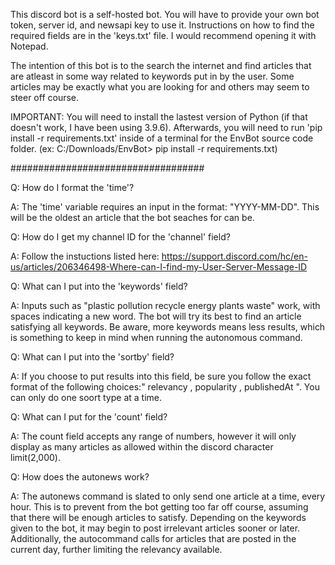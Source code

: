 This discord bot is a self-hosted bot. You will have to provide your own bot token, server id, and newsapi key to use it. Instructions on how to find the required fields are in the 'keys.txt' file. I would recommend opening it with Notepad.

The intention of this bot is to the search the internet and find articles that are atleast in some way related to keywords put in by the user. Some articles may be exactly what you are looking for and others may seem to steer off course.

IMPORTANT: You will need to install the lastest version of Python (if that doesn't work, I have been using 3.9.6). Afterwards, you will need to run 'pip install -r requirements.txt' inside of a terminal for the EnvBot source code folder. 
(ex: C:/Downloads/EnvBot> pip install -r requirements.txt)

###################################

Q: How do I format the 'time'?

A: The 'time' variable requires an input in the format: "YYYY-MM-DD". This will be the oldest an article that the bot seaches for can be.


Q: How do I get my channel ID for the 'channel' field?

A: Follow the instuctions listed here: https://support.discord.com/hc/en-us/articles/206346498-Where-can-I-find-my-User-Server-Message-ID


Q: What can I put into the 'keywords' field?

A: Inputs such as "plastic pollution recycle energy plants waste" work, with spaces indicating a new word. The bot will try its best to find an article satisfying all keywords. Be aware, more keywords means less results, which is something to keep in mind when running the autonomous command.


Q: What can I put into the 'sortby' field?

A: If you choose to put results into this field, be sure you follow the exact format of the following choices:" relevancy , popularity , publishedAt ". You can only do one soort type at a time.


Q: What can I put for the 'count' field?

A: The count field accepts any range of numbers, however it will only display as many articles as allowed within the discord character limit(2,000).


Q: How does the autonews work?

A: The autonews command is slated to only send one article at a time, every hour. This is to prevent from the bot getting too far off course, assuming that there will be enough articles to satisfy. Depending on the keywords given to the bot, it may begin to post irrelevant articles sooner or later. Additionally, the autocommand calls for articles that are posted in the current day, further limiting the relevancy available.

